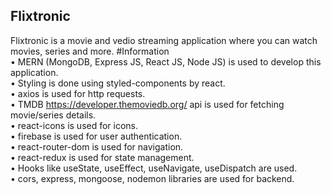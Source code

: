 ## Flixtronic
Flixtronic is a movie and vedio streaming application where you can watch movies, series and more.
#Information<br>
• MERN (MongoDB, Express JS, React JS, Node JS) is used to develop this application.<br>
• Styling is done using styled-components by react.<br>
• axios is used for http requests.<br>
• TMDB https://developer.themoviedb.org/ api is used for fetching movie/series details.<br>
• react-icons is used for icons.<br>
• firebase is used for user authentication.<br>
• react-router-dom is used for navigation.<br>
• react-redux is used for state management.<br>
• Hooks like useState, useEffect, useNavigate, useDispatch are used.<br>
• cors, express, mongoose, nodemon libraries are used for backend.<br>
